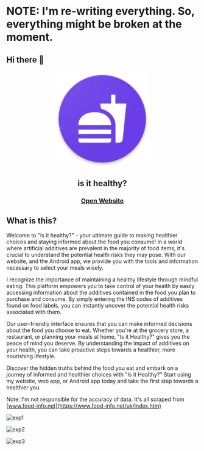 # NOTE: I'm re-writing everything. So, everything might be broken at the moment.

## Hi there 👋

<div align="center">
  <img src="https://raw.githubusercontent.com/hirusha-adi/is-it-healthy/main/artwork/android/res/mipmap-xxxhdpi/ic_launcher.png" width="250">
  <h2>is it healthy?</h2>
  <h3><a href="https://food.hirusha.xyz">Open Website</a></h3>
</div>

## What is this?

Welcome to "Is it healthy?" - your ultimate guide to making healthier choices and staying informed about the food you consume! In a world where artificial additives are prevalent in the majority of food items, it's crucial to understand the potential health risks they may pose. With our website, and the Android app, we provide you with the tools and information necessary to select your meals wisely.

I recognize the importance of maintaining a healthy lifestyle through mindful eating. This platform empowers you to take control of your health by easily accessing information about the additives contained in the food you plan to purchase and consume. By simply entering the INS codes of additives found on food labels, you can instantly uncover the potential health risks associated with them.

Our user-friendly interface ensures that you can make informed decisions about the food you choose to eat. Whether you're at the grocery store, a restaurant, or planning your meals at home, "Is it Healthy?" gives you the peace of mind you deserve. By understanding the impact of additives on your health, you can take proactive steps towards a healthier, more nourishing lifestyle.

Discover the hidden truths behind the food you eat and embark on a journey of informed and healthier choices with "Is it Healthy?" Start using my website, web app, or Android app today and take the first step towards a healthier you.

Note: I'm not responsible for the accuracy of data. It's all scraped from [www.food-info.net](https://www.food-info.net/uk/index.htm)

![exp1](https://github.com/is-it-healthy/.github/assets/36286877/8a4b24ca-6205-493b-ae77-25ba9effa670)

![exp2](https://github.com/is-it-healthy/.github/assets/36286877/4725ee53-96ce-4338-af13-fcf0d718762e)

![exp3](https://github.com/is-it-healthy/.github/assets/36286877/d27a6212-19ca-4414-9e75-246add3f5028)



